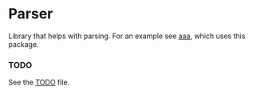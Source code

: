 # Parser

Library that helps with parsing. For an example see [aaa](https://github.com/lk16/aaa), which uses this package.


### TODO
See the [TODO](TODO.md) file.
